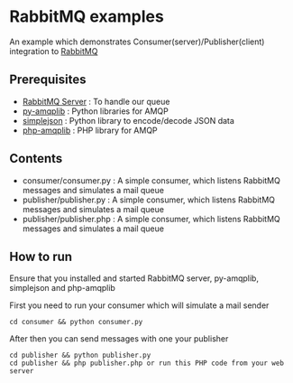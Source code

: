 # RabbitMQ examples

An example which demonstrates Consumer(server)/Publisher(client) integration to [RabbitMQ](http://www.rabbitmq.com)

## Prerequisites

* [RabbitMQ Server](http://www.rabbitmq.com/download.html) : To handle our queue
* [py-amqplib](http://barryp.org/software/py-amqplib/) : Python libraries for AMQP
* [simplejson](http://pypi.python.org/pypi/simplejson/) : Python library to encode/decode JSON data 
* [php-amqplib](http://code.google.com/p/php-amqplib/) : PHP library for AMQP


## Contents

* consumer/consumer.py : A simple consumer, which listens RabbitMQ messages and simulates a mail queue
* publisher/publisher.py : A simple consumer, which listens RabbitMQ messages and simulates a mail queue
* publisher/publisher.php : A simple consumer, which listens RabbitMQ messages and simulates a mail queue


## How to run

Ensure that you installed and started RabbitMQ server, py-amqplib, simplejson and php-amqplib

First you need to run your consumer which will simulate a mail sender

    cd consumer && python consumer.py

After then you can send messages with one your publisher

    cd publisher && python publisher.py
    cd publisher && php publisher.php or run this PHP code from your web server

